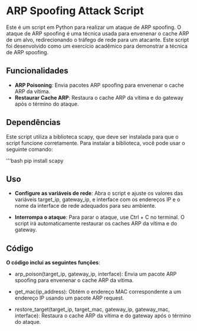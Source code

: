 # ARP Spoofing Attack Script

Este é um script em Python para realizar um ataque de ARP spoofing. O ataque de ARP spoofing é uma técnica usada para envenenar o cache ARP de um alvo, redirecionando o tráfego de rede para um atacante. Este script foi desenvolvido como um exercício acadêmico para demonstrar a técnica de ARP spoofing.

## Funcionalidades
- **ARP Poisoning**: Envia pacotes ARP spoofing para envenenar o cache ARP da vítima.
- **Restaurar Cache ARP**: Restaura o cache ARP da vítima e do gateway após o término do ataque.

## Dependências
Este script utiliza a biblioteca scapy, que deve ser instalada para que o script funcione corretamente. Para instalar a biblioteca, você pode usar o seguinte comando:

'''bash
pip install scapy

## Uso
- **Configure as variáveis de rede**: Abra o script e ajuste os valores das variáveis target_ip, gateway_ip, e interface com os endereços IP e o nome da interface de rede adequados para seu ambiente.

- **Interrompa o ataque**: Para parar o ataque, use Ctrl + C no terminal. O script irá automaticamente restaurar os caches ARP da vítima e do gateway.

## Código
**O código inclui as seguintes funções**:

- arp_poison(target_ip, gateway_ip, interface): Envia um pacote ARP spoofing para envenenar o cache ARP da vítima.

- get_mac(ip_address): Obtém o endereço MAC correspondente a um endereço IP usando um pacote ARP request.

- restore_target(target_ip, target_mac, gateway_ip, gateway_mac, interface): Restaura o cache ARP da vítima e do gateway após o término do ataque.
